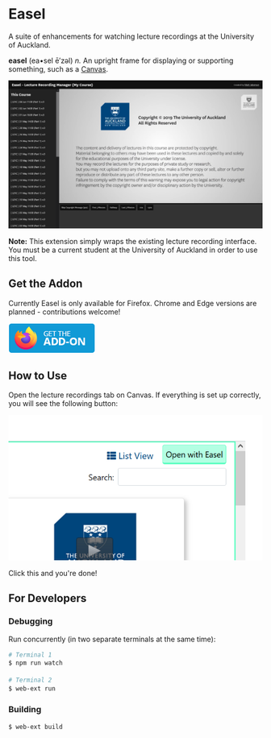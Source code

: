 # Easel
A suite of enhancements for watching lecture recordings at the University of Auckland.

**easel** (ea•sel ē′zəl)
*n.* An upright frame for displaying or supporting something, such as a [Canvas](https://canvas.auckland.ac.nz/).

![Screenshot](screenshot.png)

**Note:** This extension simply wraps the existing lecture recording interface. You must be a current student at the University of Auckland in order to use this tool.

## Get the Addon
Currently Easel is only available for Firefox. Chrome and Edge versions are planned - contributions welcome!

<a href="https://github.com/mjakeman/easel/releases/download/v0.2.1/easel-firefox.xpi" target="_blank">
  <img src="fx-addon.png" />
</a>

## How to Use
Open the lecture recordings tab on Canvas. If everything is set up correctly, you will see the following button:

![Open in Easel Button](screenshot2.png)

Click this and you're done! 

## For Developers
### Debugging
Run concurrently (in two separate terminals at the same time):
```sh
# Terminal 1
$ npm run watch

# Terminal 2
$ web-ext run
```

### Building
```sh
$ web-ext build
```
